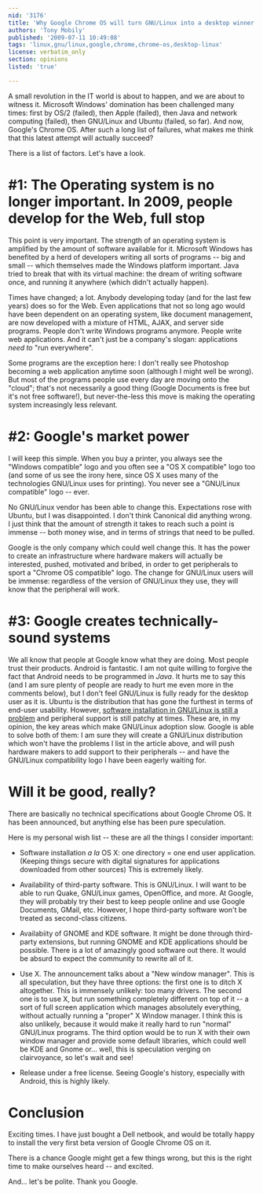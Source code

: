 ```yaml
---
nid: '3176'
title: 'Why Google Chrome OS will turn GNU/Linux into a desktop winner'
authors: 'Tony Mobily'
published: '2009-07-11 10:49:08'
tags: 'linux,gnu/linux,google,chrome,chrome-os,desktop-linux'
license: verbatim_only
section: opinions
listed: 'true'

---
```

A small revolution in the IT world is about to happen, and we are about to witness it. Microsoft Windows' domination has been challenged many times: first by OS/2 (failed), then Apple (failed), then Java and network computing (failed), then GNU/Linux and Ubuntu (failed, so far). And now, Google's Chrome OS. After such a long list of failures, what makes me think that this latest attempt will actually succeed?

There is a list of factors. Let's have a look.

# #1: The Operating system is no longer important. In 2009, people develop for the Web, full stop

This point is very important. The strength of an operating system is amplified by the amount of software available for it. Microsoft Windows has benefited by a herd of developers writing all sorts of programs -- big and small -- which themselves made the Windows platform important. Java tried to break that with its virtual machine: the dream of writing software once, and running it anywhere (which didn't actually happen).

Times have changed; a lot. Anybody developing today (and for the last few years) does so for the Web. Even applications that not so long ago would have been dependent on an operating system, like document management, are now developed with a mixture of HTML, AJAX, and server side programs. People don't write Windows programs anymore. People write web applications. And it can't just be a company's slogan: applications _need to_ "run everywhere".

Some programs are the exception here: I don't really see Photoshop becoming a web application anytime soon (although I might well be wrong). But most of the programs people use every day are moving onto the "cloud"; that's not necessarily a good thing (Google Documents is free but it's not free software!), but never-the-less this move is making the operating system increasingly less relevant.

# #2: Google's market power

I will keep this simple. When you buy a printer, you always see the "Windows compatible" logo and you often see a "OS X compatible" logo too (and some of us see the irony here, since OS X uses many of the technologies  GNU/Linux uses for printing). You never see a "GNU/Linux compatible" logo -- ever.

No GNU/Linux vendor has been able to change this. Expectations rose with Ubuntu, but I was disappointed. I don't think Canonical did anything wrong. I just think that the amount of strength it takes to reach such a point is immense -- both money wise, and in terms of strings that need to be pulled.

Google is the only company which could well change this. It has the power to create an infrastructure where hardware makers will actually be interested, pushed, motivated and bribed, in order to get peripherals to sport a "Chrome OS compatible" logo. The change for GNU/Linux users will be immense: regardless of the version of GNU/Linux they use, they will know that the peripheral will work.

# #3: Google creates technically-sound systems

We all know that people at Google know what they are doing. Most people trust their products. Android is fantastic. I am not quite willing to forgive the fact that Android needs to be programmed in _Java_. It hurts me to say this (and I am sure plenty of people are ready to hurt me even more in the comments below), but I don't feel GNU/Linux is fully ready for the desktop user as it is. Ubuntu is the distribution that has gone the furthest in terms of end-user usability. However, [software installation in GNU/Linux is still a problem](http://www.freesoftwaremagazine.com/columns/2009_software_installation_linux_broken_and_path_fixing_it) and peripheral support is still patchy at times. These are, in my opinion, the key areas which make GNU/Linux adoption slow. Google is able to solve both of them: I am sure they will create a GNU/Linux distribution which won't have the problems I list in the article above, and will push hardware makers to add support to their peripherals -- and have the GNU/Linux compatibility logo I have been eagerly waiting for.

# Will it be good, really?

There are basically no technical specifications about Google Chrome OS. It has been announced, but anything else has been pure speculation.

Here is my personal wish list -- these are all the things I consider important:

* Software installation _a la_ OS X: one directory = one end user application. (Keeping things secure with digital signatures for applications downloaded from other sources) This is extremely likely.

* Availability of third-party software. This is GNU/Linux. I will want to be able to run Quake, GNU/Linux games, OpenOffice, and more. At Google, they will probably try their best to keep people online and use Google Documents, GMail, etc. However, I hope third-party software won't be treated as second-class citizens.

* Availabiity of GNOME and KDE software. It might be done through third-party extensions, but running GNOME and KDE applications should be possible. There is a lot of amazingly good software out there. It would be absurd to expect the community to rewrite all of it.

* Use X. The announcement talks about a "New window manager". This is all speculation, but they have three options: the first one is to ditch X altogether. This is immensely unlikely: too many drivers. The second one is to use X, but run something completely different on top of it -- a sort of full screen application which manages absolutely everything, without actually running a "proper" X Window manager. I think this is also unlikely, because it would make it really hard to run "normal" GNU/Linux programs. The third option would be to run X with their own window manager and provide some default libraries, which could well be KDE and Gnome or... well, this is speculation verging on clairvoyance, so let's wait and see!

* Release under a free license. Seeing Google's history, especially with Android, this is highly likely.
 
# Conclusion

Exciting times. I have just bought a Dell netbook, and would be totally happy to install the very first beta version of Google Chrome OS on it.

There is a chance Google might get a few things wrong, but this is the right time to make ourselves heard -- and excited.

And... let's be polite. Thank you Google.